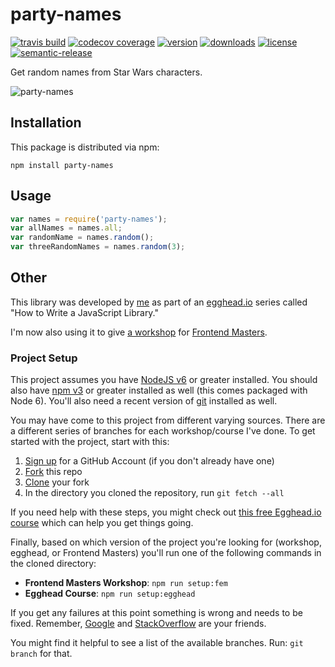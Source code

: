 # party-names

[![travis build](https://img.shields.io/travis/PLopezD/party-names.svg?style=flat-square)](https://travis-ci.org/PLopezD/party-names)
[![codecov coverage](https://img.shields.io/codecov/c/github/plopezd/party-names.svg?style=flat-square)](https://codecov.io/github/plopezd/party-names)
[![version](https://img.shields.io/npm/v/party-names.svg?style=flat-square)](http://npm.im/party-names)
[![downloads](https://img.shields.io/npm/dm/party-names.svg?style=flat-square)](http://npm-stat.com/charts.html?package=party-names&from=2015-08-01)
[![license](https://img.shields.io/github/license/mashape/apistatus.svg)]()
[![semantic-release](https://img.shields.io/badge/%20%20%F0%9F%93%A6%F0%9F%9A%80-semantic--release-e10079.svg?style=flat-square)](https://github.com/semantic-release/semantic-release)

Get random names from Star Wars characters.

![party-names](other/party-names.gif)

## Installation

This package is distributed via npm:

```
npm install party-names
```

## Usage

```javascript
var names = require('party-names');
var allNames = names.all;
var randomName = names.random();
var threeRandomNames = names.random(3);
```

## Other

This library was developed by [me](https://twitter.com/kentcdodds) as part of an
[egghead.io](http://egghead.io/) series called "How to Write a JavaScript Library."

I'm now also using it to give [a workshop](http://kcd.im/fem-oss) for
[Frontend Masters](https://frontendmasters.com).

### Project Setup

This project assumes you have [NodeJS v6](http://nodejs.org/) or greater installed. You should
also have [npm v3](https://www.npmjs.com/) or greater installed as well (this comes packaged
with Node 6). You'll also need a recent version of [git](https://git-scm.com/) installed
as well.

You may have come to this project from different varying sources. There are a
different series of branches for each workshop/course I've done. To get started with
the project, start with this:

1. [Sign up](https://github.com/join) for a GitHub Account (if you don't already have one)
2. [Fork](https://help.github.com/articles/fork-a-repo/) this repo
3. [Clone](https://help.github.com/articles/cloning-a-repository/) your fork
4. In the directory you cloned the repository, run `git fetch --all`

If you need help with these steps, you might check out
[this free Egghead.io course](http://kcd.im/pull-request) which can help you get things going.

Finally, based on which version of the project you're looking for (workshop, egghead, or
Frontend Masters) you'll run one of the following commands in the cloned directory:

- **Frontend Masters Workshop**: `npm run setup:fem`
- **Egghead Course**: `npm run setup:egghead`

If you get any failures at this point something is wrong and needs to be fixed. Remember,
[Google](https://google.com) and [StackOverflow](https://stackoverflow.com) are your friends.

You might find it helpful to see a list of the available branches. Run: `git branch` for that.
